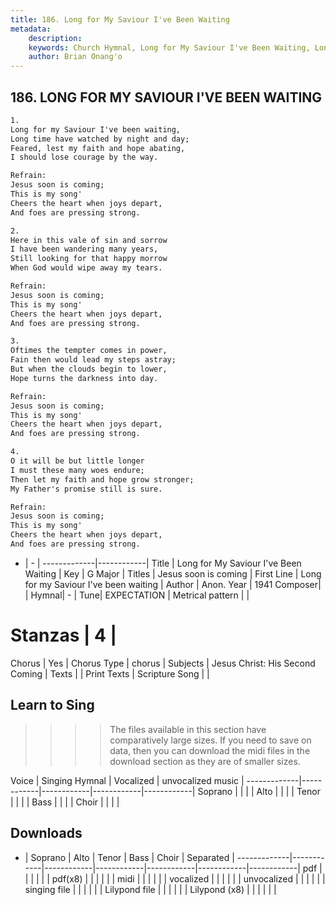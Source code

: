```yaml
---
title: 186. Long for My Saviour I've Been Waiting
metadata:
    description: 
    keywords: Church Hymnal, Long for My Saviour I've Been Waiting, Long for my Saviour I've been waiting, Jesus soon is coming
    author: Brian Onang'o
---
```



## 186. LONG FOR MY SAVIOUR I'VE BEEN WAITING

```txt
1.
Long for my Saviour I've been waiting, 
Long time have watched by night and day; 
Feared, lest my faith and hope abating, 
I should lose courage by the way. 

Refrain:
Jesus soon is coming; 
This is my song' 
Cheers the heart when joys depart, 
And foes are pressing strong. 

2.
Here in this vale of sin and sorrow 
I have been wandering many years, 
Still looking for that happy morrow 
When God would wipe away my tears. 

Refrain:
Jesus soon is coming; 
This is my song' 
Cheers the heart when joys depart, 
And foes are pressing strong. 

3.
Oftimes the tempter comes in power, 
Fain then would lead my steps astray; 
But when the clouds begin to lower, 
Hope turns the darkness into day. 

Refrain:
Jesus soon is coming; 
This is my song' 
Cheers the heart when joys depart, 
And foes are pressing strong. 

4.
O it will be but little longer 
I must these many woes endure; 
Then let my faith and hope grow stronger; 
My Father's promise still is sure.

Refrain:
Jesus soon is coming; 
This is my song' 
Cheers the heart when joys depart, 
And foes are pressing strong. 

```

- |   -  |
-------------|------------|
Title | Long for My Saviour I've Been Waiting |
Key | G Major |
Titles | Jesus soon is coming |
First Line | Long for my Saviour I've been waiting |
Author | Anon.
Year | 1941
Composer|  |
Hymnal|  - |
Tune| EXPECTATION |
Metrical pattern | |
# Stanzas | 4 |
Chorus | Yes |
Chorus Type | chorus |
Subjects | Jesus Christ: His Second Coming |
Texts |  |
Print Texts | 
Scripture Song |  |
  
## Learn to Sing

>>>> The files available in this section have comparatively large sizes. If you need to save on data, then you can download the midi files in the download section as they are of smaller sizes.

Voice |  Singing Hymnal | Vocalized | unvocalized music |
-------------|------------|------------|------------|------------|
Soprano | | | |
Alto | | | |
Tenor | | | |
Bass | | | |
Choir | | | |

## Downloads

- |  Soprano | Alto | Tenor | Bass | Choir | Separated |
-------------|------------|------------|------------|------------|------------|------------|
pdf | | | | | |
pdf(x8) | | | | | |
midi | | | | | |
vocalized | | | | | |
unvocalized | | | | | |
singing file | | | | | |
Lilypond file | | | | | |
Lilypond (x8) | | | | | |
  